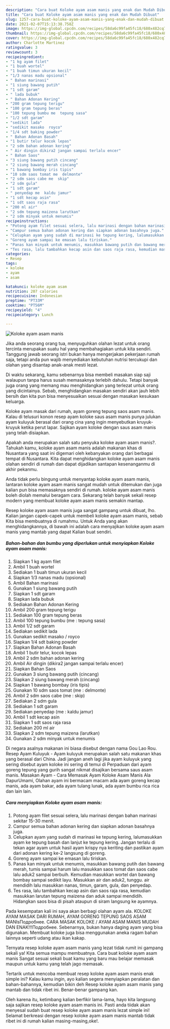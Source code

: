 ```yaml
---
description: "Cara buat Koloke ayam asam manis yang enak dan Mudah Dibuat"
title: "Cara buat Koloke ayam asam manis yang enak dan Mudah Dibuat"
slug: 1257-cara-buat-koloke-ayam-asam-manis-yang-enak-dan-mudah-dibuat
date: 2021-02-07T15:13:38.758Z
image: https://img-global.cpcdn.com/recipes/58da6c99fa45fc18/680x482cq70/koloke-ayam-asam-manis-foto-resep-utama.jpg
thumbnail: https://img-global.cpcdn.com/recipes/58da6c99fa45fc18/680x482cq70/koloke-ayam-asam-manis-foto-resep-utama.jpg
cover: https://img-global.cpcdn.com/recipes/58da6c99fa45fc18/680x482cq70/koloke-ayam-asam-manis-foto-resep-utama.jpg
author: Charlotte Martinez
ratingvalue: 3
reviewcount: 3
recipeingredient:
- "1 kg ayam filet"
- "1 buah wortel"
- "1 buah timun ukuran kecil"
- "1/3 nanas madu opsional"
- " Bahan marinasi"
- "1 siung bawang putih"
- "1 sdt garam"
- " lada bubuk"
- " Bahan Adonan Kering"
- "200 gram tepung terigu"
- "100 gram tepung beras"
- "100 tepung bumbu me  tepung sasa"
- "1/2 sdt garam"
- "sedikit lada"
- "sedikit masako  royco"
- "1/4 sdt baking powder"
- " Bahan Adonan Basah"
- "1 butir telur kocok lepas"
- "2 sdm bahan adonan kering"
- " Air dingin dikira2 jangan sampai terlalu encer"
- " Bahan Saos"
- "3 siung bawang putih cincang"
- "2 siung bawang merah cincang"
- "1 bawang bombay iris tipis"
- "10 sdm saos tomat me  delmonte"
- "2 sdm saos cabe me  skip"
- "2 sdm gula"
- "1 sdt garam"
- " penyedap me  kaldu jamur"
- "1 sdt kecap asin"
- "1 sdt saos raja rasa"
- "200 ml air"
- "2 sdm tepung maizena larutkan"
- "2 sdm minyak untuk menumis"
recipeinstructions:
- "Potong ayam filet sesuai selera, lalu marinasi dengan bahan marinasi sekitar 15-30 menit."
- "Campur semua bahan adonan kering dan siapkan adonan basahnya juga."
- "Celupkan ayam yang sudah di marinasi ke tepung kering, lalumasukkan ayam ke tepung basah dan lanjut ke tepung kering. Jangan terlalu di tekan agar ayam untuk hasil ayam krispy nya keriting dan pastikan ayam dari adonan kering ke-2 langsung di goreng."
- "Goreng ayam sampai ke emasan lalu tiriskan."
- "Panas kan minyak untuk menumis, masukkan bawang putih dan bawang merah, tumis sampai harum lalu masukkan saos tomat dan saos cabe lalu aduk2 sampai berbuih. Kemudian masukkan wortel dan bawang bombay sampai sedikit layu. Masukkan air dan aduk2, tunggu. air mendidih lalu masukkan nanas, timun, garam, gula, dan penyedap."
- "Tes rasa, lalu tambahkan kecap asin dan saos raja rasa, kemudian masukkan larutan tepung maizena dan aduk sampai mendidih. Hidangkan saos bisa di pisah ataupun di siram langsung ke ayamnya."
categories:
- Resep
tags:
- koloke
- ayam
- asam

katakunci: koloke ayam asam 
nutrition: 207 calories
recipecuisine: Indonesian
preptime: "PT33M"
cooktime: "PT56M"
recipeyield: "4"
recipecategory: Lunch

---
```



![Koloke ayam asam manis](https://img-global.cpcdn.com/recipes/58da6c99fa45fc18/680x482cq70/koloke-ayam-asam-manis-foto-resep-utama.jpg)

Jika anda seorang orang tua, menyuguhkan olahan lezat untuk orang tercinta merupakan suatu hal yang membahagiakan untuk kita sendiri. Tanggung jawab seorang istri bukan hanya mengerjakan pekerjaan rumah saja, tetapi anda pun wajib menyediakan kebutuhan nutrisi tercukupi dan olahan yang disantap anak-anak mesti lezat.

Di waktu  sekarang, kamu sebenarnya bisa membeli masakan siap saji walaupun tanpa harus susah memasaknya terlebih dahulu. Tetapi banyak juga orang yang memang mau menghidangkan yang terlezat untuk orang yang dicintainya. Sebab, menghidangkan masakan sendiri akan jauh lebih bersih dan kita pun bisa menyesuaikan sesuai dengan masakan kesukaan keluarga. 

Koloke ayam masak dari rumah, ayam goreng tepung saos asam manis. Kalau di telusuri konon resep ayam koloke saus asam manis punya julukan ayam kuluyuk berasal dari orang cina yang ingin menyebutkan kruyuk-kruyuk ketika perut lapar. Sajikan ayam koloke dengan saus asam manis yang telah disiapkan.

Apakah anda merupakan salah satu penyuka koloke ayam asam manis?. Tahukah kamu, koloke ayam asam manis adalah makanan khas di Nusantara yang saat ini digemari oleh kebanyakan orang dari berbagai tempat di Nusantara. Kita dapat menghidangkan koloke ayam asam manis olahan sendiri di rumah dan dapat dijadikan santapan kesenanganmu di akhir pekanmu.

Anda tidak perlu bingung untuk menyantap koloke ayam asam manis, lantaran koloke ayam asam manis sangat mudah untuk ditemukan dan juga kalian pun bisa memasaknya sendiri di rumah. koloke ayam asam manis boleh diolah memalui beragam cara. Sekarang telah banyak sekali resep modern yang membuat koloke ayam asam manis semakin mantap.

Resep koloke ayam asam manis juga sangat gampang untuk dibuat, lho. Kalian jangan capek-capek untuk membeli koloke ayam asam manis, sebab Kita bisa membuatnya di rumahmu. Untuk Anda yang akan menghidangkannya, di bawah ini adalah cara menyajikan koloke ayam asam manis yang mantab yang dapat Kalian buat sendiri.

<!--inarticleads1-->

##### Bahan-bahan dan bumbu yang diperlukan untuk menyiapkan Koloke ayam asam manis:

1. Siapkan 1 kg ayam filet
1. Ambil 1 buah wortel
1. Sediakan 1 buah timun ukuran kecil
1. Siapkan 1/3 nanas madu (opsional)
1. Ambil  Bahan marinasi
1. Gunakan 1 siung bawang putih
1. Siapkan 1 sdt garam
1. Siapkan  lada bubuk
1. Sediakan  Bahan Adonan Kering
1. Ambil 200 gram tepung terigu
1. Sediakan 100 gram tepung beras
1. Ambil 100 tepung bumbu (me : tepung sasa)
1. Ambil 1/2 sdt garam
1. Sediakan sedikit lada
1. Gunakan sedikit masako / royco
1. Siapkan 1/4 sdt baking powder
1. Siapkan  Bahan Adonan Basah
1. Ambil 1 butir telur, kocok lepas
1. Ambil 2 sdm bahan adonan kering
1. Ambil  Air dingin (dikira2 jangan sampai terlalu encer)
1. Siapkan  Bahan Saos
1. Gunakan 3 siung bawang putih (cincang)
1. Siapkan 2 siung bawang merah (cincang)
1. Siapkan 1 bawang bombay (iris tipis)
1. Gunakan 10 sdm saos tomat (me : delmonte)
1. Ambil 2 sdm saos cabe (me : skip)
1. Sediakan 2 sdm gula
1. Sediakan 1 sdt garam
1. Sediakan  penyedap (me : kaldu jamur)
1. Ambil 1 sdt kecap asin
1. Siapkan 1 sdt saos raja rasa
1. Sediakan 200 ml air
1. Siapkan 2 sdm tepung maizena (larutkan)
1. Gunakan 2 sdm minyak untuk menumis


Di negara asalnya makanan ini biasa disebut dengan nama Gou Lao Rou. Resep Ayam Kuluyuk - Ayam kuluyuk merupakan salah satu makanan khas yang berasal dari China. Jadi jangan aneh lagi jika ayam kuluyuk yang sering disebut ayam koloke ini sering di temui di Perpaduan dari ayam goreng tepung yang gurih sangat nikmat disajikan bersama saus asam manis. Masakan Ayam - Cara Memasak Ayam Koloke Asam Manis Ala DapurUmami, Olahan ayam ini bermacam macam ada ayam goreng kecap manis, ada ayam bakar, ada ayam tulang lunak, ada ayam bumbu rica rica dan lain lain. 

<!--inarticleads2-->

##### Cara menyiapkan Koloke ayam asam manis:

1. Potong ayam filet sesuai selera, lalu marinasi dengan bahan marinasi sekitar 15-30 menit.
1. Campur semua bahan adonan kering dan siapkan adonan basahnya juga.
1. Celupkan ayam yang sudah di marinasi ke tepung kering, lalumasukkan ayam ke tepung basah dan lanjut ke tepung kering. Jangan terlalu di tekan agar ayam untuk hasil ayam krispy nya keriting dan pastikan ayam dari adonan kering ke-2 langsung di goreng.
1. Goreng ayam sampai ke emasan lalu tiriskan.
1. Panas kan minyak untuk menumis, masukkan bawang putih dan bawang merah, tumis sampai harum lalu masukkan saos tomat dan saos cabe lalu aduk2 sampai berbuih. Kemudian masukkan wortel dan bawang bombay sampai sedikit layu. Masukkan air dan aduk2, tunggu. air mendidih lalu masukkan nanas, timun, garam, gula, dan penyedap.
1. Tes rasa, lalu tambahkan kecap asin dan saos raja rasa, kemudian masukkan larutan tepung maizena dan aduk sampai mendidih. Hidangkan saos bisa di pisah ataupun di siram langsung ke ayamnya.


Pada kesempatan kali ini saya akan berbagi olahan ayam ala. KOLOKE AYAM MASAK DARI RUMAH, AYAM GORENG TEPUNG SAOS ASAM MANIsПодробнее. CARA MASAK KOLOKE / AYAM ASAM MANIS MUDAH DAN ENAK!!!Подробнее. Sebenarnya, bukan hanya daging ayam yang bisa digunakan. Membuat koloke juga bisa menggunakan aneka ragam bahan lainnya seperti udang atau ikan kakap. 

Ternyata resep koloke ayam asam manis yang lezat tidak rumit ini gampang sekali ya! Kita semua mampu membuatnya. Cara buat koloke ayam asam manis Sangat sesuai sekali buat kamu yang baru mau belajar memasak maupun untuk kamu yang telah jago memasak.

Tertarik untuk mencoba membuat resep koloke ayam asam manis enak simple ini? Kalau kamu ingin, ayo kalian segera menyiapkan peralatan dan bahan-bahannya, kemudian bikin deh Resep koloke ayam asam manis yang mantab dan tidak ribet ini. Benar-benar gampang kan. 

Oleh karena itu, ketimbang kalian berfikir lama-lama, hayo kita langsung saja sajikan resep koloke ayam asam manis ini. Pasti anda tiidak akan menyesal sudah buat resep koloke ayam asam manis lezat simple ini! Selamat berkreasi dengan resep koloke ayam asam manis mantab tidak ribet ini di rumah kalian masing-masing,oke!.

